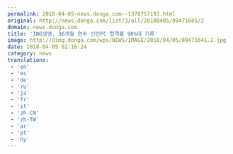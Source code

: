 ```yaml
---
permalink: 2018-04-05-news.donga.com--1378757193.html
original: http://news.donga.com/list/3/all/20180405/89471685/2
domain: news.donga.com
title: 'ING생명, 36개월 연속 신인FC 합격률 90%대 기록'
image: http://dimg.donga.com/wps/NEWS/IMAGE/2018/04/05/89471641.2.jpg
date: 2018-04-05 02:16:24
category: news
translations: 
 - 'en'
 - 'es'
 - 'de'
 - 'ru'
 - 'ja'
 - 'fr'
 - 'it'
 - 'zh-CN'
 - 'zh-TW'
 - 'ar'
 - 'pt'
 - 'hy'
---
```


